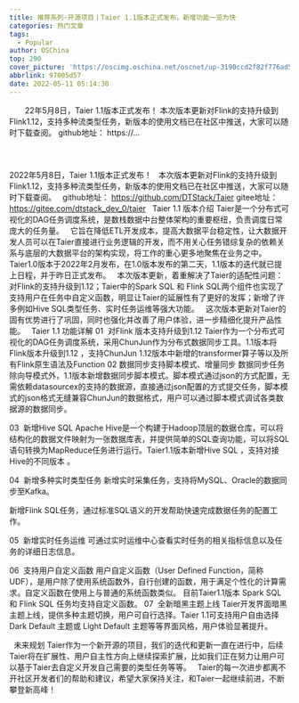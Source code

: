 ```yaml
---
title: 推荐系列-开源项目丨Taier 1.1版本正式发布，新增功能一览为快
categories: 热门文章
tags:
  - Popular
author: OSChina
top: 290
cover_picture: 'https://oscimg.oschina.net/oscnet/up-3190ccd2f82f776ad527f9ace495863773e.jpg'
abbrlink: 97005d57
date: 2022-05-11 05:14:30
---
```


&emsp;&emsp;22年5月8日，Taier 1.1版本正式发布！ 本次版本更新对Flink的支持升级到Flink1.12，支持多种流类型任务，新版本的使用文档已在社区中推送，大家可以随时下载查阅。 github地址： https://...
<!-- more -->

                                                                                                                                                                                          
 
2022年5月8日，Taier 1.1版本正式发布！ 
  
本次版本更新对Flink的支持升级到Flink1.12，支持多种流类型任务，新版本的使用文档已在社区中推送，大家可以随时下载查阅。 
  
github地址： 
https://github.com/DTStack/Taier 
gitee地址： 
https://gitee.com/dtstack_dev_0/taier 
  
Taier 1.1 版本介绍 
Taier是一个分布式可视化的DAG任务调度系统，是数栈数据中台整体架构的重要枢纽，负责调度日常庞大的任务量。 
  
它旨在降低ETL开发成本，提高大数据平台稳定性，让大数据开发人员可以在Taier直接进行业务逻辑的开发，而不用关心任务错综复杂的依赖关系与底层的大数据平台的架构实现，将工作的重心更多地聚焦在业务之中。 
  
Taier1.0版本于2022年2月发布，在1.0版本发布的第二天，1.1版本的迭代就已提上日程，并于昨日正式发布。 
  
本次版本更新，着重解决了Taier的适配性问题：对Flink的支持升级到1.12；Taier中的Spark SQL 和 Flink SQL两个组件也实现了支持用户在任务中自定义函数，明显让Taier的延展性有了更好的发挥；新增了许多例如Hive SQL类型任务、实时任务运维等强大功能。 
  
这次版本更新对Taier的固有优势进行了巩固，同时也强化并改善了用户体验，进一步精细化提升产品性能。 
  
Taier 1.1 功能详解 
01  对Flink 版本支持升级到1.12 
Taier作为一个分布式可视化的DAG任务调度系统，采用ChunJun作为分布式数据同步工具。1.1版本将Flink版本升级到1.12 ，支持ChunJun 1.12版本中新增的transformer算子等以及所有Flink原生语法及Function 
02 数据同步支持脚本模式、增量同步 
数据同步任务除向导模式外，1.1版本新增数据同步脚本模式。脚本模式通过json的方式配置，无需依赖datasourcex的支持的数据源，直接通过json配置的方式提交任务，脚本模式的json格式无缝兼容ChunJun的数据格式，用户可以通过脚本模式调试各类数据源的数据同步。 
 
03  新增Hive SQL 
Apache Hive是一个构建于Hadoop顶层的数据仓库，可以将结构化的数据文件映射为一张数据库表，并提供简单的SQL查询功能，可以将SQL语句转换为MapReduce任务进行运行。Taier1.1版本新增Hive SQL ，支持对接Hive的不同版本 。 
 
04  新增多种实时类型任务 
新增实时采集任务，支持将MySQL、Oracle的数据同步至Kafka。 
 
新增Flink SQL任务，通过标准SQL语义的开发帮助快速完成数据任务的配置工作。 
 
05  新增实时任务运维 
可通过实时运维中心查看实时任务的相关指标信息以及任务的详细日志信息。 
 
06  支持用户自定义函数 
用户自定义函数（User Defined Function，简称 UDF），是用户除了使用系统函数外，自行创建的函数，用于满足个性化的计算需求。自定义函数在使用上与普通的系统函数类似。 
目前Taier1.1版本 Spark SQL 和 Flink SQL 任务均支持自定义函数。 
07  全新暗黑主题上线 
Taier开发界面暗黑主题上线，提供多种主题切换，用户可自行选择。Taier 1.1可支持用户自由选择Dark Default 主题或 Light Default 主题等等界面风格，用户体验显著提升。 
 
  
未来规划 
Taier作为一个新开源的项目，我们的迭代和更新一直在进行中，后续Taier将在扩展性、用户自主性方向上继续探索扩展，比如我们正在努力让用户可以基于Taier去自定义开发自己需要的类型任务等等。 
  
Taier的每一次进步都离不开社区开发者们的帮助和建议，希望大家保持关注，和Taier一起继续前进，不断攀登新高峰！
                                        